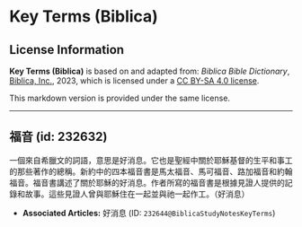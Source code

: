 # Key Terms (Biblica)

## License Information

**Key Terms (Biblica)** is based on and adapted from: _Biblica Bible Dictionary_, [Biblica, Inc.](https://www.biblica.com/), 2023, which is licensed under a [CC BY-SA 4.0 license](https://creativecommons.org/licenses/by-sa/4.0/legalcode.en).

This markdown version is provided under the same license.



--------------------------------

## 福音 (id: 232632)

一個來自希臘文的詞語，意思是好消息。它也是聖經中關於耶穌基督的生平和事工的那些著作的總稱。新約中的四本福音書是馬太福音、馬可福音、路加福音和約翰福音。福音書講述了關於耶穌的好消息。作者所寫的福音書是根據見證人提供的記錄和故事。這些見證人曾與耶穌住在一起並與祂一起作工。（好消息）

* **Associated Articles:** 好消息 (ID: `232644@BiblicaStudyNotesKeyTerms`)

